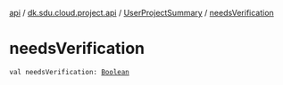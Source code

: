 [api](../../index.md) / [dk.sdu.cloud.project.api](../index.md) / [UserProjectSummary](index.md) / [needsVerification](./needs-verification.md)

# needsVerification

`val needsVerification: `[`Boolean`](https://kotlinlang.org/api/latest/jvm/stdlib/kotlin/-boolean/index.html)
